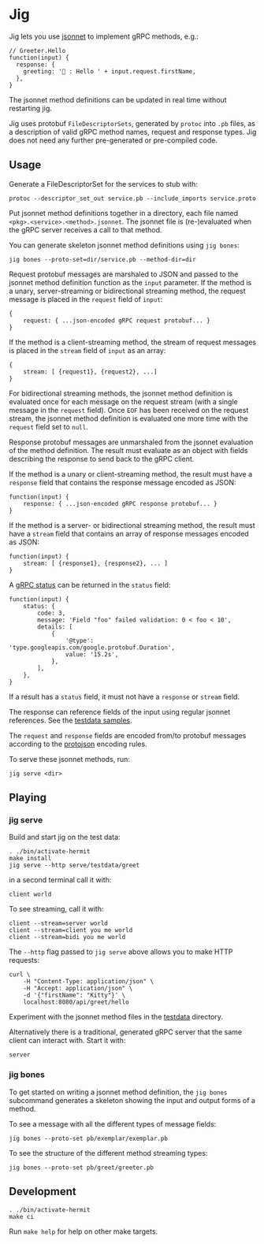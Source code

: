# Jig

Jig lets you use [jsonnet] to implement gRPC methods, e.g.:

    // Greeter.Hello
    function(input) {
      response: {
        greeting: '💃 : Hello ' + input.request.firstName,
      },
    }

The jsonnet method definitions can be updated in real time without restarting
jig.

Jig uses protobuf `FileDescriptorSets`, generated by `protoc` into `.pb` files,
as a description of valid gRPC method names, request and response types. Jig
does not need any further pre-generated or pre-compiled code.

[jsonnet]: https://jsonnet.org


## Usage

Generate a FileDescriptorSet for the services to stub with:

    protoc --descriptor_set_out service.pb --include_imports service.proto

Put jsonnet method definitions together in a directory, each file named
`<pkg>.<service>.<method>.jsonnet`. The jsonnet file is (re-)evaluated when the
gRPC server receives a call to that method.

You can generate skeleton jsonnet method definitions using `jig bones`:

    jig bones --proto-set=dir/service.pb --method-dir=dir

Request protobuf messages are marshaled to JSON and passed to the jsonnet method
definition function as the `input` parameter. If the method is a unary,
server-streaming or bidirectional streaming method, the request message is
placed in the `request` field of `input`:

    {
        request: { ...json-encoded gRPC request protobuf... }
    }

If the method is a client-streaming method, the stream of request messages is
placed in the `stream` field of `input` as an array:

    {
        stream: [ {request1}, {request2}, ...]
    }

For bidirectional streaming methods, the jsonnet method definition is evaluated
once for each message on the request stream (with a single message in the
`request` field). Once `EOF` has been received on the request stream, the
jsonnet method definition is evaluated one more time with the `request` field
set to `null`.

Response protobuf messages are unmarshaled from the jsonnet evaluation of the
method definition. The result must evaluate as an object with fields describing
the response to send back to the gRPC client.

If the method is a unary or client-streaming method, the result must have a
`response` field that contains the response message encoded as JSON:

    function(input) {
        response: { ...json-encoded gRPC response protobuf... }
    }

If the method is a server- or bidirectional streaming method, the result must
have a `stream` field that contains an array of response messages encoded as
JSON:

    function(input) {
        stream: [ {response1}, {response2}, ... ]
    }

A [gRPC status] can be returned in the `status` field:

    function(input) {
        status: {
            code: 3,
            message: 'Field "foo" failed validation: 0 < foo < 10',
            details: [
                {
                    '@type': 'type.googleapis.com/google.protobuf.Duration',
                    value: '15.2s',
                },
            ],
        },
    }

If a result has a `status` field, it must not have a `response` or `stream`
field.

The response can reference fields of the input using regular jsonnet references.
See the [testdata samples](./serve/testdata/greet).

The `request` and `response` fields are encoded from/to protobuf messages
according to the [protojson] encoding rules.

To serve these jsonnet methods, run:

    jig serve <dir>

[gRPC status]: https://www.grpc.io/docs/guides/error/
[protojson]: https://developers.google.com/protocol-buffers/docs/proto3#json


## Playing

### jig serve

Build and start jig on the test data:

    . ./bin/activate-hermit
    make install
    jig serve --http serve/testdata/greet

in a second terminal call it with:

    client world

To see streaming, call it with:

    client --stream=server world
    client --stream=client you me world
    client --stream=bidi you me world

The `--http` flag passed to `jig serve` above allows you to make HTTP requests:

    curl \
        -H "Content-Type: application/json" \
        -H "Accept: application/json" \
        -d '{"firstName": "Kitty"}' \
        localhost:8080/api/greet/hello

Experiment with the jsonnet method files in the [testdata](./testdata)
directory.

Alternatively there is a traditional, generated gRPC server that the same client
can interact with. Start it with:

    server

### jig bones

To get started on writing a jsonnet method definition, the `jig bones`
subcommand generates a skeleton showing the input and output forms of a method.

To see a message with all the different types of message fields:

    jig bones --proto-set pb/exemplar/exemplar.pb

To see the structure of the different method streaming types:

    jig bones --proto-set pb/greet/greeter.pb


## Development

    . ./bin/activate-hermit
    make ci

Run `make help` for help on other make targets.
